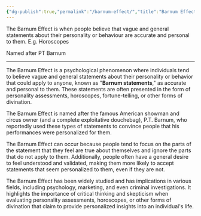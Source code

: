 ```yaml
---
{"dg-publish":true,"permalink":"/barnum-effect/","title":"Barnum Effect","tags":["misc","skepticism","psychology","adages"]}
---
```



The Barnum Effect is when people believe that vague and general statements about their personality or behaviour are accurate and personal to them.  E.g. Horoscopes

Named after PT Barnum 

--- 

The Barnum Effect is a psychological phenomenon where individuals tend to believe vague and general statements about their personality or behavior that could apply to anyone, known as "**Barnum statements**," as accurate and personal to them. These statements are often presented in the form of personality assessments, horoscopes, fortune-telling, or other forms of divination.

The Barnum Effect is named after the famous American showman and circus owner (and a complete exploitative douchebag), P.T. Barnum, who reportedly used these types of statements to convince people that his performances were personalized for them. 

The Barnum Effect can occur because people tend to focus on the parts of the statement that they feel are true about themselves and ignore the parts that do not apply to them. Additionally, people often have a general desire to feel understood and validated, making them more likely to accept statements that seem personalized to them, even if they are not.

The Barnum Effect has been widely studied and has implications in various fields, including psychology, marketing, and even criminal investigations. It highlights the importance of critical thinking and skepticism when evaluating personality assessments, horoscopes, or other forms of divination that claim to provide personalized insights into an individual's life.